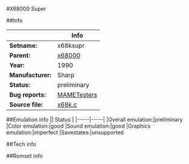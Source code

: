 #X68000 Super

##Info

||Info|
|-----|-----|
|**Setname:**|x68ksupr
|**Parent:**|[x68000](x68000.md)
|**Year:**|1990
|**Manufacturer:**|Sharp
|**Status:**|preliminary
|**Bug reports:**|[MAMETesters](http://mametesters.org/view_all_set.php?type=1&temporary=y&search=x68k.c)
|**Source file:**|[x68k.c](https://github.com/mamedev/mame/blob/master/src/mess/drivers/x68k.c)

##Emulation info
|| Status |
|-----|-----|
|Overall emulation:|preliminary
|Color emulation:|good
|Sound emulation:|good
|Graphics emulation:|imperfect
|Savestates:|unsupported

##Tech info

##Romset info

<!--- START OF EDITED COMMENT DO NOT TOUCH TEXT ABOVE-->
